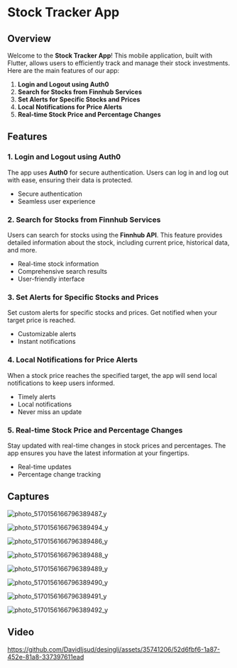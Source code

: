 # Stock Tracker App

## Overview

Welcome to the **Stock Tracker App**! This mobile application, built with Flutter, allows users to efficiently track and manage their stock investments. Here are the main features of our app:

1. **Login and Logout using Auth0**
2. **Search for Stocks from Finnhub Services**
3. **Set Alerts for Specific Stocks and Prices**
4. **Local Notifications for Price Alerts**
5. **Real-time Stock Price and Percentage Changes**

## Features

### 1. Login and Logout using Auth0

The app uses **Auth0** for secure authentication. Users can log in and log out with ease, ensuring their data is protected.

- Secure authentication
- Seamless user experience

### 2. Search for Stocks from Finnhub Services

Users can search for stocks using the **Finnhub API**. This feature provides detailed information about the stock, including current price, historical data, and more.

- Real-time stock information
- Comprehensive search results
- User-friendly interface

### 3. Set Alerts for Specific Stocks and Prices

Set custom alerts for specific stocks and prices. Get notified when your target price is reached.

- Customizable alerts
- Instant notifications

### 4. Local Notifications for Price Alerts

When a stock price reaches the specified target, the app will send local notifications to keep users informed.

- Timely alerts
- Local notifications
- Never miss an update

### 5. Real-time Stock Price and Percentage Changes

Stay updated with real-time changes in stock prices and percentages. The app ensures you have the latest information at your fingertips.

- Real-time updates
- Percentage change tracking

## Captures

![photo_5170156166796389487_y](https://github.com/DavidIjsud/desingli/assets/35741206/90ba4124-a35f-41ef-ab0f-db87315eaa21)

![photo_5170156166796389494_y](https://github.com/DavidIjsud/desingli/assets/35741206/cf11a900-5f0e-4a55-80d5-30af0f3d9291)

![photo_5170156166796389486_y](https://github.com/DavidIjsud/desingli/assets/35741206/6491f992-1579-419a-9db6-0da5e92928cb)

![photo_5170156166796389488_y](https://github.com/DavidIjsud/desingli/assets/35741206/09f5ad8f-ce31-45b2-963b-3d0d94ca1b9e)

![photo_5170156166796389489_y](https://github.com/DavidIjsud/desingli/assets/35741206/dba7c264-3178-487e-bdc2-16e83553758b)

![photo_5170156166796389490_y](https://github.com/DavidIjsud/desingli/assets/35741206/fa1be2d5-f104-4557-8fd5-6ec430a37fd4)

![photo_5170156166796389491_y](https://github.com/DavidIjsud/desingli/assets/35741206/d2fa1c9a-2086-4866-9d6d-8eeb61715382)

![photo_5170156166796389492_y](https://github.com/DavidIjsud/desingli/assets/35741206/755a47f1-94b3-4c17-bca5-4e87f958f237)

## Video

https://github.com/DavidIjsud/desingli/assets/35741206/52d6fbf6-1a87-452e-81a8-337397611ead










